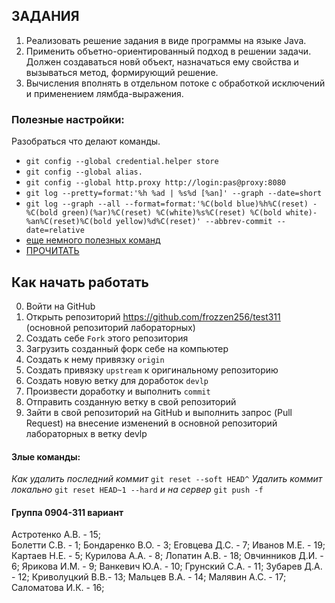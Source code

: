 ## ЗАДАНИЯ
 1. Реализовать решение задания в виде программы на языке Java.
 2. Применить объетно-ориентированный подход в решении задачи. Должен создаваться новй объект, назначаться ему свойства и вызываться метод, формирующий решение.
 3. Вычисления вполнять в отдельном потоке с обработкой исключений и применением лямбда-выражения.
 
### Полезные настройки:
 Разобраться что делают команды.
 - `git config --global credential.helper store` 
 - `git config --global alias.`
 - `git config --global http.proxy http://login:pas@proxy:8080`
 - `git log --pretty=format:'%h %ad | %s%d [%an]' --graph --date=short`
 - `git log --graph --all --format=format:'%C(bold blue)%h%C(reset) - %C(bold green)(%ar)%C(reset) %C(white)%s%C(reset) %C(bold white)- %an%C(reset)%C(bold yellow)%d%C(reset)' --abbrev-commit --date=relative`
 - [еще немного полезных команд](https://tproger.ru/translations/most-common-git-screwupsquestions-and-solutions/amp/)
 - [ПРОЧИТАТЬ](https://habr.com/post/125999/)
 
## Как начать работать
 
 0. Войти на GitHub
 1. Открыть репозиторий <https://github.com/frozzen256/test311> (основной репозиторий лабораторных)
 2. Создать себе `Fork` этого репозитория
 3. Загрузить созданный форк себе на компьютер
 4. Создать к нему привязку `origin`
 5. Создать привязку `upstream` к оригинальному репозиторию 
 6. Создать новую ветку для доработок `devlp` 
 7. Произвести доработку и выполнить `commit`
 8. Отправить созданную ветку в свой репозиторий 
 9. Зайти в свой репозиторий на GitHub и выполнить запрос (Pull Request) на внесение изменений в основной репозиторий лабораторных в ветку devlp

#### Злые команды:

_Как удалить последний коммит_
 `git reset --soft HEAD^`
_Удалить коммит локально_
 `git reset HEAD~1 --hard`
_и на сервер_
 `git push -f`

#### Группа 0904-311	вариант

Астротенко А.В.	-	15;		
Болетти С.В.	-	1;
Бондаренко В.О.	-	3;
Еговцева Д.С.	-	7;
Иванов М.Е.	-	19;
Картаев Н.Е.	-	5;
Курилова А.А.	-	8;
Лопатин А.В.	-	18;
Овчинников Д.И.	-	6;
Ярикова И.М.	-	9;
Ванкевич Ю.А.	-	10;
Грунский С.А.	-	11;
Зубарев Д.А.	-	12;
Криволуцкий В.В.-	13;
Мальцев В.А.	-	14;
Малявин А.С.	-	17;
Саломатова И.К.	-	16;
